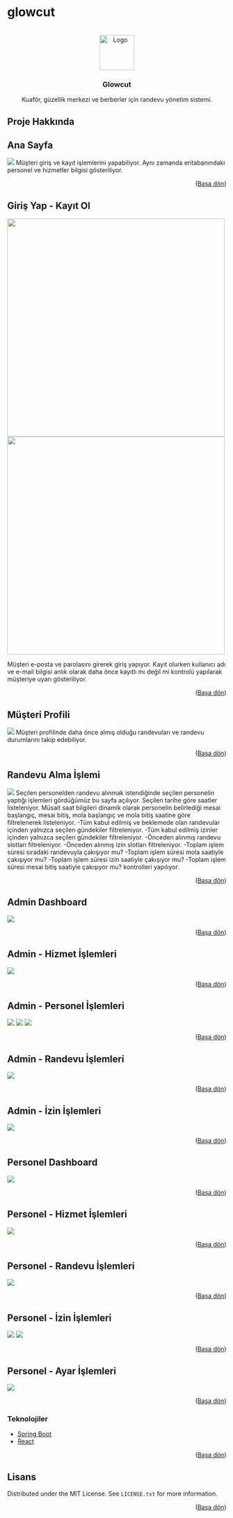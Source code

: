 # glowcut
<div id="top"></div>
<!-- PROJECT LOGO -->
<br />
<div align="center">
  <a>
    <img src="https://raw.githubusercontent.com/emrecanAy/appointment-system-client/master/src/global/gc1.png" alt="Logo" width="80" height="80">
  </a>

<h3 align="center">Glowcut</h3>

  <p align="center">
    Kuaför, güzellik merkezi ve berberler için randevu yönetim sistemi.
  </p>
</div>


<!-- ABOUT THE PROJECT -->
## Proje Hakkında

## Ana Sayfa

<img src="https://raw.githubusercontent.com/emrecanAy/appointment-system-client/master/screenshots/landing-page.png" />
Müşteri giriş ve kayıt işlemlerini yapabiliyor. Aynı zamanda eritabanındaki personel ve hizmetler bilgisi gösteriliyor. 

<p align="right">(<a href="#top">Başa dön</a>)</p>


## Giriş Yap - Kayıt Ol
<p float="left">
<img width="500" src="https://raw.githubusercontent.com/emrecanAy/appointment-system-client/master/screenshots/login.png" />
<img width="500" src="https://raw.githubusercontent.com/emrecanAy/appointment-system-client/master/screenshots/register.png" />
</p>
Müşteri e-posta ve parolasını girerek giriş yapıyor. 
Kayıt olurken kullanıcı adı ve e-mail bilgisi anlık olarak daha önce kayıtlı mı değil mi kontrolü yapılarak müşteriye uyarı gösteriliyor.

<p align="right">(<a href="#top">Başa dön</a>)</p>

## Müşteri Profili

<img src="https://raw.githubusercontent.com/emrecanAy/appointment-system-client/master/screenshots/customer-profile.png" />
Müşteri profilinde daha önce almış olduğu randevuları ve randevu durumlarını takip edebiliyor.

<p align="right">(<a href="#top">Başa dön</a>)</p>

## Randevu Alma İşlemi

<img src="https://raw.githubusercontent.com/emrecanAy/appointment-system-client/master/screenshots/appointment-hours.png" />
Seçilen personelden randevu alınmak istendiğinde seçilen personelin yaptığı işlemleri gördüğümüz bu sayfa açılıyor. Seçilen tarihe göre saatler listeleniyor. 
Müsait saat bilgileri dinamik olarak personelin belirlediği mesai başlangıç, mesai bitiş, mola başlangıç ve mola bitiş saatine göre filtrelenerek listeleniyor.
-Tüm kabul edilmiş ve beklemede olan randevular içinden yalnızca seçilen gündekiler filtreleniyor.
-Tüm kabul edilmiş izinler içinden yalnızca seçilen gündekiler filtreleniyor.
-Önceden alınmış randevu slotları filtreleniyor.
-Önceden alınmış izin slotları filtreleniyor.
-Toplam işlem süresi sıradaki randevuyla çakışıyor mu?
-Toplam işlem süresi mola saatiyle çakışıyor mu?
-Toplam işlem süresi izin saatiyle çakışıyor mu?
-Toplam işlem süresi mesai bitiş saatiyle çakışıyor mu?
kontrolleri yapılıyor.

<p align="right">(<a href="#top">Başa dön</a>)</p>

## Admin Dashboard

<img src="https://raw.githubusercontent.com/emrecanAy/appointment-system-client/master/screenshots/admin-dashboard.png" />

<p align="right">(<a href="#top">Başa dön</a>)</p>

## Admin - Hizmet İşlemleri

<img src="https://raw.githubusercontent.com/emrecanAy/appointment-system-client/master/screenshots/admin-dashboard-services.png" />

<p align="right">(<a href="#top">Başa dön</a>)</p>

## Admin - Personel İşlemleri

<img src="https://github.com/emrecanAy/inif-assemsoft/blob/master/images/admin-dashboard-staff.png" />
<img src="https://github.com/emrecanAy/inif-assemsoft/blob/master/images/admin-dashboard-staffdetail.png" />
<img src="https://github.com/emrecanAy/inif-assemsoft/blob/master/images/admin-dashboard-staffconfigs.png" />

<p align="right">(<a href="#top">Başa dön</a>)</p>

## Admin - Randevu İşlemleri

<img src="https://github.com/emrecanAy/inif-assemsoft/blob/master/images/admin-dashboard-appointments.png" />

<p align="right">(<a href="#top">Başa dön</a>)</p>

## Admin - İzin İşlemleri

<img src="https://github.com/emrecanAy/inif-assemsoft/blob/master/images/admin-dashboard-permissions.png" />

<p align="right">(<a href="#top">Başa dön</a>)</p>

## Personel Dashboard

<img src="https://github.com/emrecanAy/inif-assemsoft/blob/master/images/staff-dashboard.png" />

<p align="right">(<a href="#top">Başa dön</a>)</p>

## Personel - Hizmet İşlemleri

<img src="https://github.com/emrecanAy/inif-assemsoft/blob/master/images/staff-dashboard-services.png" />

<p align="right">(<a href="#top">Başa dön</a>)</p>

## Personel - Randevu İşlemleri

<img src="https://github.com/emrecanAy/inif-assemsoft/blob/master/images/staff-dashboard-appointments.png" />

<p align="right">(<a href="#top">Başa dön</a>)</p>

## Personel - İzin İşlemleri

<img src="https://github.com/emrecanAy/inif-assemsoft/blob/master/images/staff-dashboard-permissions.png" />
<img src="https://github.com/emrecanAy/inif-assemsoft/blob/master/images/staff-dashboard-addpermission.png" />

<p align="right">(<a href="#top">Başa dön</a>)</p>

## Personel - Ayar İşlemleri

<img src="https://github.com/emrecanAy/inif-assemsoft/blob/master/images/staff-dashboard-settings.png" />

<p align="right">(<a href="#top">Başa dön</a>)</p>


### Teknolojiler

* [Spring Boot](https://spring.io/projects/spring-boot/)
* [React](https://react.dev/)

<p align="right">(<a href="#top">Başa dön</a>)</p>



<!-- LICENSE -->
## Lisans

Distributed under the MIT License. See `LICENSE.txt` for more information.

<p align="right">(<a href="#top">Başa dön</a>)</p>

